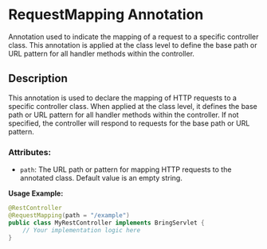 # RequestMapping Annotation

Annotation used to indicate the mapping of a request to a specific controller class.
This annotation is applied at the class level to define the base path or URL pattern for all handler methods within the controller.

## Description
This annotation is used to declare the mapping of HTTP requests to a specific controller class. When applied at the class level, it defines the base path or URL pattern for all handler methods within the controller. If not specified, the controller will respond to requests for the base path or URL pattern.

### Attributes:
- `path`: The URL path or pattern for mapping HTTP requests to the annotated class. Default value is an empty string.

**Usage Example:**
```java
@RestController
@RequestMapping(path = "/example")
public class MyRestController implements BringServlet {
    // Your implementation logic here
}
```